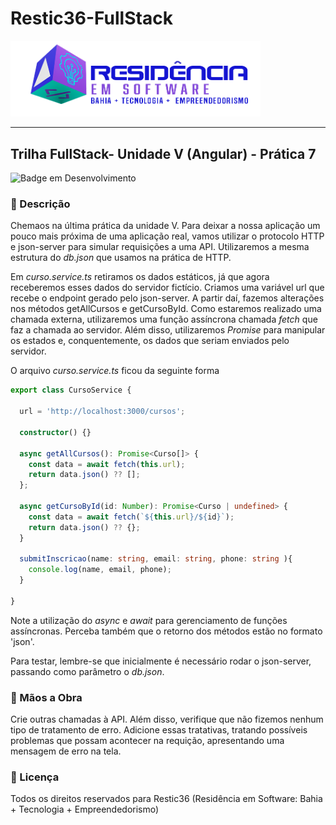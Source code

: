 # Restic36-FullStack<div align="center">
<img src="CursosRestic\src\assets\images\logo-nav.png" width="400px">
</div>

---

## Trilha FullStack- Unidade V (Angular) - Prática 7

![Badge em Desenvolvimento](http://img.shields.io/static/v1?label=Tecnologias&message=HTML|CSS|TYPESCRIPT|ANGULAR&color=GREEN&style=for-the-badge)

### :bookmark_tabs: Descrição

Chemaos na última prática da unidade V. Para deixar a nossa aplicação um pouco mais próxima de uma aplicação real, vamos utilizar o protocolo HTTP e json-server para simular requisições a uma API. Utilizaremos a mesma estrutura do <em>db.json</em> que usamos na prática de HTTP.

Em <em>curso.service.ts</em> retiramos os dados estáticos, já que agora receberemos esses dados do servidor fictício. Criamos uma variável url que recebe o endpoint gerado pelo json-server. A partir daí, fazemos alterações nos métodos getAllCursos e getCursoById. Como estaremos realizado uma chamada externa, utilizaremos uma função assíncrona chamada <em>fetch</em> que faz a chamada ao servidor. Além disso, utilizaremos <em>Promise</em> para manipular os estados e, conquentemente, os dados que seriam enviados pelo servidor.

O arquivo <em>curso.service.ts</em> ficou da seguinte forma

```typescript
export class CursoService {

  url = 'http://localhost:3000/cursos';

  constructor() {}

  async getAllCursos(): Promise<Curso[]> {
    const data = await fetch(this.url);
    return data.json() ?? [];
  };

  async getCursoById(id: Number): Promise<Curso | undefined> {
    const data = await fetch(`${this.url}/${id}`);
    return data.json() ?? {};
  }

  submitInscricao(name: string, email: string, phone: string ){
    console.log(name, email, phone);
  }
  
}
```
Note a utilização do <em>async</em> e <em>await</em> para gerenciamento de funções assíncronas. Perceba também que o retorno dos métodos estão no formato 'json'.

Para testar, lembre-se que inicialmente é necessário rodar o json-server, passando como parâmetro o <em>db.json</em>.

### :hammer: Mãos a Obra

Crie outras chamadas à API. Além disso, verifique que não fizemos nenhum tipo de tratamento de erro. Adicione essas tratativas, tratando possíveis problemas que possam acontecer na requição, apresentando uma mensagem de erro na tela.

### :triangular_flag_on_post: Licença
<p>
Todos os direitos reservados para Restic36 (Residência em Software: Bahia + Tecnologia + Empreendedorismo)
</p>